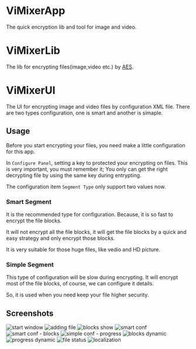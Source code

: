 # ViMixerApp


The quick encryption lib and tool for image and video.

# ViMixerLib

The lib for encrypting files(image,video etc.) by [AES][1].

# ViMixerUI

The UI for encrypting image and video files by configuration XML file.
There are two types configuration, one is smart and another is simaple.

## Usage

Before you start encrypting your files, you need make a little configuration for this app.

In ``Configure Panel``, setting a key to protected your encrypting on files. This is very important, you must remember it; You only can get the right decrypting file by using the same key during entrypting.

The configuration item ``Segment Type`` only support two values now. 

### Smart Segment
It is the recommended type for configuration. Because, it is so fast to encrypt the file blocks.

It will not encrypt all the file blocks, it will get the file blocks by a quick and easy strategy and only encrypt those blocks.

It is very suitable for those huge files, like vedio and HD picture. 

### Simple Segment
This type of configuration will be slow during encrypting.
It will encrypt most of the file blocks, of course, we can configure it details.

So, it is used when you need keep your file higher security.

## Screenshots
![start window][2]
![adding file][3]
![blocks show][4]
![smart conf][5]
![smart conf - blocks][6]
![simple conf - progress][7]
![blocks dynamic][8]
![progress dynamic][9]
![file status][10]
![localization][11]

 [1]: https://en.wikipedia.org/wiki/Advanced_Encryption_Standard
 [2]: https://github.com/daileyet/ViMixer/blob/master/screenshots/Snap01.png
 [3]: https://github.com/daileyet/ViMixer/blob/master/screenshots/Snap02.png
 [4]: https://github.com/daileyet/ViMixer/blob/master/screenshots/Snap03.png
 [5]: https://github.com/daileyet/ViMixer/blob/master/screenshots/Snap04.png
 [6]: https://github.com/daileyet/ViMixer/blob/master/screenshots/Snap05.png
 [7]: https://github.com/daileyet/ViMixer/blob/master/screenshots/Snap06.png
 [8]: https://github.com/daileyet/ViMixer/blob/master/screenshots/Snap07.png
 [9]: https://github.com/daileyet/ViMixer/blob/master/screenshots/Snap08.png
 [10]: https://github.com/daileyet/ViMixer/blob/master/screenshots/Snap09.png
 [11]: https://github.com/daileyet/ViMixer/blob/master/screenshots/Snap10.png
